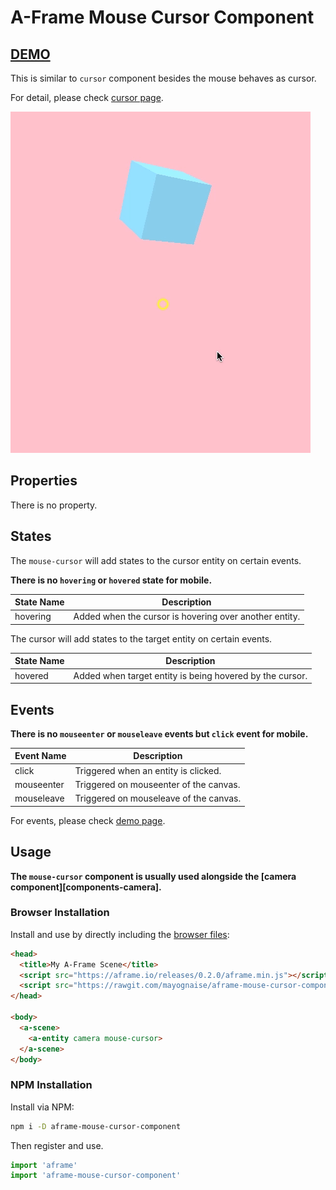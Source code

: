 # A-Frame Mouse Cursor Component

## [DEMO](https://mayognaise.github.io/aframe-mouse-cursor-component/basic/index.html)

This is similar to `cursor` component besides the mouse behaves as cursor.

For detail, please check [cursor page](https://aframe.io/docs/components/cursor.html).

![example](example.gif)

## Properties

There is no property.


## States

The `mouse-cursor` will add states to the cursor entity on certain events.

**There is no `hovering` or `hovered` state for mobile.**

| State Name | Description |
| -------- | ----------- |
| hovering | Added when the cursor is hovering over another entity. |

The cursor will add states to the target entity on certain events.

| State Name | Description |
| -------- | ----------- |
| hovered | Added when target entity is being hovered by the cursor. |


## Events

**There is no `mouseenter` or `mouseleave` events but `click` event for mobile.**

| Event Name | Description |
| -------- | ----------- |
| click | Triggered when an entity is clicked. |
| mouseenter | Triggered on mouseenter of the canvas. |
| mouseleave | Triggered on mouseleave of the canvas. |

For events, please check [demo page](https://mayognaise.github.io/aframe-mouse-cursor-component/basic/index.html).


## Usage

**The `mouse-cursor` component is usually used alongside the [camera component][components-camera].**

### Browser Installation

Install and use by directly including the [browser files](dist):

```html
<head>
  <title>My A-Frame Scene</title>
  <script src="https://aframe.io/releases/0.2.0/aframe.min.js"></script>
  <script src="https://rawgit.com/mayognaise/aframe-mouse-cursor-component/master/dist/aframe-mouse-cursor-component.min.js"></script>
</head>

<body>
  <a-scene>
    <a-entity camera mouse-cursor>
  </a-scene>
</body>
```

### NPM Installation

Install via NPM:

```bash
npm i -D aframe-mouse-cursor-component
```

Then register and use.

```js
import 'aframe'
import 'aframe-mouse-cursor-component'
```



